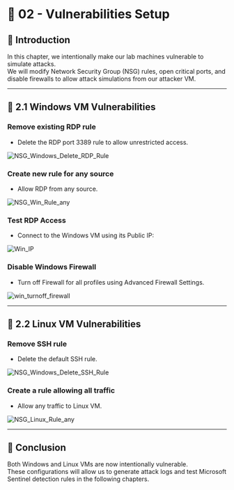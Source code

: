 # 🔴  02 - Vulnerabilities Setup

## 📝 Introduction
In this chapter, we intentionally make our lab machines vulnerable to simulate attacks.  
We will modify Network Security Group (NSG) rules, open critical ports, and disable firewalls to allow attack simulations from our attacker VM.

---

## 🚀 2.1 Windows VM Vulnerabilities

### Remove existing RDP rule

- Delete the RDP port 3389 rule to allow unrestricted access.

![NSG_Windows_Delete_RDP_Rule](https://github.com/AliChoukatli/Azure-Honeynet-SOC-Lab/blob/main/Screenshots/NSG_Windows_Delete_RDP_Rule.png)

### Create new rule for any source
- Allow RDP from any source.

![NSG_Win_Rule_any](https://github.com/AliChoukatli/Azure-Honeynet-SOC-Lab/blob/main/Screenshots/NSG_Win_Rule_any.png)

### Test RDP Access
- Connect to the Windows VM using its Public IP:

![Win_IP](https://github.com/AliChoukatli/Azure-Honeynet-SOC-Lab/blob/main/Screenshots/win_ip.png)

### Disable Windows Firewall
- Turn off Firewall for all profiles using Advanced Firewall Settings.

![win_turnoff_firewall](https://github.com/AliChoukatli/Azure-Honeynet-SOC-Lab/blob/main/Screenshots/win_turnoff_firewall.png)

---

## 🚀 2.2 Linux VM Vulnerabilities
### Remove SSH rule
- Delete the default SSH rule.

![NSG_Windows_Delete_SSH_Rule](https://github.com/AliChoukatli/Azure-Honeynet-SOC-Lab/blob/main/Screenshots/NSG_Windows_Delete_SSH_Rule.png)

### Create a rule allowing all traffic
- Allow any traffic to Linux VM.

![NSG_Linux_Rule_any](https://github.com/AliChoukatli/Azure-Honeynet-SOC-Lab/blob/main/Screenshots/NSG_linux_Rule_any.png)

---

## 📝 Conclusion
Both Windows and Linux VMs are now intentionally vulnerable.  
These configurations will allow us to generate attack logs and test Microsoft Sentinel detection rules in the following chapters.
